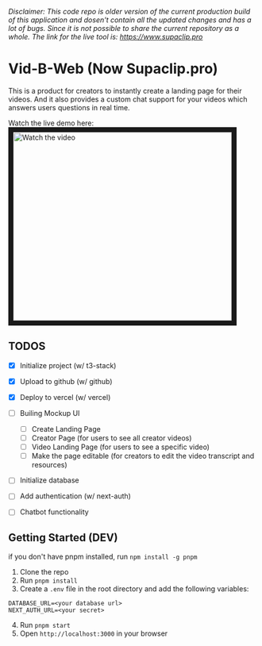 *Disclaimer: This code repo is older version of the current production build of this application and dosen't contain all the updated changes and has a lot of bugs. Since it is not possible to share the current repository as a whole. The link for the live tool is: https://www.supaclip.pro*

# Vid-B-Web (Now Supaclip.pro)
This is a product for creators to instantly create a landing page for their videos. And it also provides a custom chat support for your videos which answers users questions in real time. 

Watch the live demo here:
<a href="http://www.youtube.com/watch?feature=player_embedded&v=fBqrn4nXFlc" target="_blank">
 <img src="http://img.youtube.com/vi/fBqrn4nXFlc/mqdefault.jpg" alt="Watch the video" width="440" height="380" border="10" />
</a>


## TODOS
- [x] Initialize project (w/ t3-stack)
- [x] Upload to github (w/ github)
- [x] Deploy to vercel (w/ vercel)
- [ ] Builing Mockup UI
  - [ ] Create Landing Page
  - [ ] Creator Page (for users to see all creator videos)
  - [ ] Video Landing Page (for users to see a specific video)
  - [ ] Make the page editable (for creators to edit the video transcript and resources)
- [ ] Initialize database
- [ ] Add authentication (w/ next-auth)
- [ ] Chatbot functionality


## Getting Started (DEV)
if you don't have pnpm installed, run `npm install -g pnpm`

1. Clone the repo
2. Run `pnpm install`
3. Create a `.env` file in the root directory and add the following variables:
```
DATABASE_URL=<your database url>
NEXT_AUTH_URL=<your secret>
```
4. Run `pnpm start`
5. Open `http://localhost:3000` in your browser


